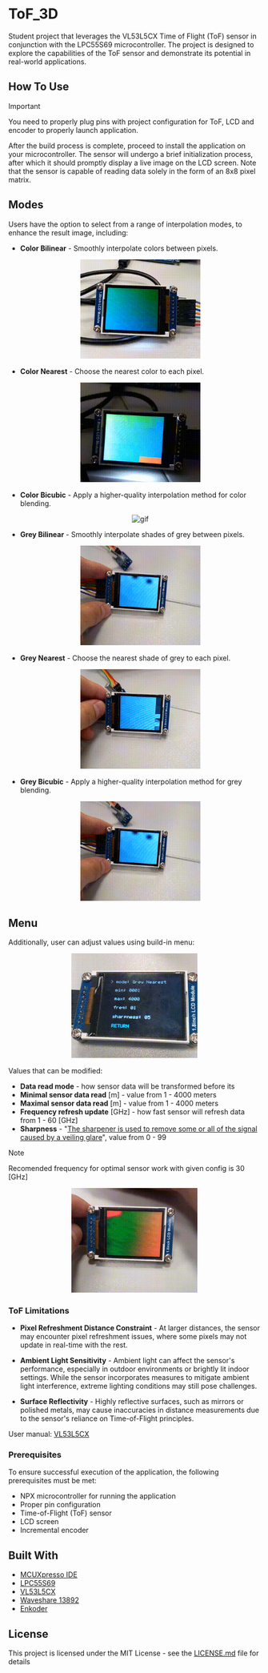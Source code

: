 # ToF_3D
Student project that leverages the VL53L5CX Time of Flight (ToF) sensor in conjunction with the LPC55S69 microcontroller. The project is designed to explore the capabilities of the ToF sensor and demonstrate its potential in real-world applications.

## How To Use

> [!IMPORTANT]
> You need to properly plug pins with project configuration for ToF, LCD and encoder to properly launch application.

After the build process is complete, proceed to install the application on your microcontroller. The sensor will undergo a brief initialization process, after which it should promptly display a live image on the LCD screen. Note that the sensor is capable of reading data solely in the form of an 8x8 pixel matrix.

## Modes

Users have the option to select from a range of interpolation modes, to enhance the result image, including:

* **Color Bilinear** - Smoothly interpolate colors between pixels.
<br><p align="center"><img src="./imgs/bilinear.gif" alt="gif" width="50%" height="50%"></p>

* **Color Nearest** - Choose the nearest color to each pixel.
<br><p align="center"><img src="./imgs/nearestNeighbour.gif" alt="gif" width="50%" height="50%"></p>

* **Color Bicubic** -  Apply a higher-quality interpolation method for color blending.
<br><p align="center"><img src="./imgs/biqubic.gif" alt="gif" width="50%" height="50%"></p>

* **Grey Bilinear** - Smoothly interpolate shades of grey between pixels.
 <br><p align="center"><img src="./imgs/bilinearGray.gif" alt="gif" width="50%" height="50%"></p>
 
* **Grey Nearest** - Choose the nearest shade of grey to each pixel.
<br><p align="center"><img src="./imgs/nearestGray.gif" alt="gif" width="50%" height="50%"></p>

* **Grey Bicubic** - Apply a higher-quality interpolation method for grey blending.
<br><p align="center"><img src="./imgs/bilinearGray.gif" alt="gif" width="50%" height="50%"></p>

## Menu
Additionally, user can adjust values using build-in menu:

<p align="center">
  <img src="./imgs/menu.gif" alt="menu" width="50%" height="50%">
</p>

Values that can be modified:
* **Data read mode** - how sensor data will be transformed before its
* **Minimal sensor data read** [m] - value from 1 - 4000 meters
* **Maximal sensor data read** [m] - value from 1 - 4000 meters
* **Frequency refresh update** [GHz] - how fast sensor will refresh data from 1 - 60 [GHz]
* **Sharpness** - "[The sharpener is used to remove some or all of the signal caused by a veiling glare](https://www.st.com/resource/en/user_manual/um2884-a-guide-to-using-the-vl53l5cx-multizone-timeofflight-ranging-sensor-with-a-wide-field-of-view-ultra-lite-driver-uld-stmicroelectronics.pdf#page=10)", value from 0 - 99

> [!NOTE]
> Recomended frequency for optimal sensor work with given config is 30 [GHz]

<p align="center">
  <img src="./imgs/menu2.gif" alt="menu" width="50%" height="50%">
</p>

### ToF Limitations

* **Pixel Refreshment Distance Constraint** - At larger distances, the sensor may encounter pixel refreshment issues, where some pixels may not update in real-time with the rest.

* **Ambient Light Sensitivity** - Ambient light can affect the sensor's performance, especially in outdoor environments or brightly lit indoor settings. While the sensor incorporates measures to mitigate ambient light interference, extreme lighting conditions may still pose challenges.

* **Surface Reflectivity** - Highly reflective surfaces, such as mirrors or polished metals, may cause inaccuracies in distance measurements due to the sensor's reliance on Time-of-Flight principles.

User manual: [VL53L5CX](https://www.st.com/resource/en/user_manual/um2884-a-guide-to-using-the-vl53l5cx-multizone-timeofflight-ranging-sensor-with-a-wide-field-of-view-ultra-lite-driver-uld-stmicroelectronics.pdf)

### Prerequisites

To ensure successful execution of the application, the following prerequisites must be met:

* NPX microcontroller for running the application
* Proper pin configuration
* Time-of-Flight (ToF) sensor
* LCD screen
* Incremental encoder

## Built With

* [MCUXpresso IDE](https://www.nxp.com/design/software/development-software/mcuxpresso-software-and-tools-/mcuxpresso-integrated-development-environment-ide:MCUXpresso-IDE)
* [LPC55S69](https://www.nxp.com/products/processors-and-microcontrollers/arm-microcontrollers/general-purpose-mcus/lpc5500-cortex-m33/high-efficiency-arm-cortex-m33-based-microcontroller-family:LPC55S6x)
* [VL53L5CX](https://www.st.com/en/imaging-and-photonics-solutions/vl53l5cx.html)
* [Waveshare 13892]()
* [Enkoder]()

## License

This project is licensed under the MIT License - see the [LICENSE.md](LICENSE.md) file for details
